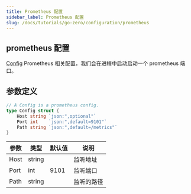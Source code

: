 ```yaml
---
title: Prometheus 配置
sidebar_label: Prometheus 配置
slug: /docs/tutorials/go-zero/configuration/prometheus
---
```


## prometheus 配置

[Config](https://github.com/zeromicro/go-zero/blob/master/core/prometheus/config.go) Prometheus 相关配置，我们会在进程中启动启动一个 prometheus 端口。

## 参数定义

```go
// A Config is a prometheus config.
type Config struct {
	Host string `json:",optional"`
	Port int    `json:",default=9101"`
	Path string `json:",default=/metrics"`
}

```

| 参数       | 类型              | 默认值 | 说明                                                                |
| ---------- | ----------------- | ------ | ------------------------------------------------------------------- |
| Host | string | | 监听地址 |
| Port | int | 9101 | 监听端口 |
| Path | string | | 监听的路径 |
